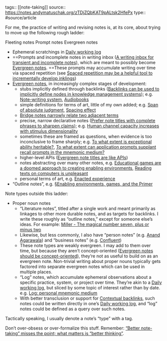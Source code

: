 tags:: [[note-taking]]
source:: https://notes.andymatuschak.org/zTDjZQbKAT9pALtsk2HfePx
type:: #source/article

For me, the practice of writing and revising notes is, at its core, about trying to move up the following rough ladder:

Fleeting notes
Prompt notes
Evergreen notes

- Ephemeral scratchings in [Daily working log](https://notes.andymatuschak.org/zXRs9fj5BuX5FmrQzPxqWUs)
- ==Prompts and incomplete notes in writing inbox ([A writing inbox for transient and incomplete notes](https://notes.andymatuschak.org/zUP4GuzPF33dWkZPiu9N6V5)), which are meant to possibly become [Evergreen notes](https://notes.andymatuschak.org/z5E5QawiXCMbtNtupvxeoEX). ==These prompts may accumulate writing over time via spaced repetition (see [Spaced repetition may be a helpful tool to incrementally develop inklings](https://notes.andymatuschak.org/zSK4LyrCbG9zDrdCWmcovUW))
- [Evergreen notes](https://notes.andymatuschak.org/z5E5QawiXCMbtNtupvxeoEX), in increasingly complex stages of development:
	- stubs implicitly defined through backlinks ([Backlinks can be used to implicitly define nodes in knowledge management systems](https://notes.andymatuschak.org/zL9q21MA7ygsKVfvn6FwBMq)); e.g. [Note-writing system](https://notes.andymatuschak.org/zGKtrhpZ3hS8bw8UGL8hMTP), [Audiobooks](https://notes.andymatuschak.org/zG91aqpyGEiy8McMHAW7juq)
	- simple definitions for terms of art, little of my own added; e.g. [Span of absolute judgment](https://notes.andymatuschak.org/zMQK1sFXWbVMbSQAsjSTUvm), [Spacing effect](https://notes.andymatuschak.org/z4KScVkQCD2XmVwvSDUbZtn)
	- [Bridge notes narrowly relate two adjacent terms](https://notes.andymatuschak.org/zRxv4aMPUXowy5bPAiKPJEy)
	- precise, narrow declarative notes ([Prefer note titles with complete phrases to sharpen claims](https://notes.andymatuschak.org/zLhoRUyjKU665EY16u4XXJy)); e.g. [Human channel capacity increases with stimulus dimensionality](https://notes.andymatuschak.org/z86ZRZ5s5ykUzGD8v8d33ro)
	- sometimes these are framed as questions, when evidence is too inconclusive to frame sharply; e.g. [To what extent is exceptional ability heritable?](https://notes.andymatuschak.org/z3CX38AdFzNGcujEwctVj5X), [To what extent can application prompts supplant recall prompts in the mnemonic medium?](https://notes.andymatuschak.org/zMPNEnSC5ihp5MNMdxNJNdJ)
	- higher-level APIs ([Evergreen note titles are like APIs](https://notes.andymatuschak.org/zDh1yhNFQNxDEre12B4zd8k))
	- notes abstracting over many other notes, e.g. [Educational games are a doomed approach to creating enabling environments](https://notes.andymatuschak.org/zUVBJdPc4kBud5fsLmPFpbw), [Reading texts on computers is unpleasant](https://notes.andymatuschak.org/z2bSwDuxY2Jbv1ntLKB3SL1)
	- personal terms of art, e.g. [Enacted experience](https://notes.andymatuschak.org/z92TGMiBsnraf5KXxSTNkBJ)
- “Outline notes”, e.g. [§Enabling environments, games, and the Primer](https://notes.andymatuschak.org/zGSGS1UHDogPKtvZB5hdT2A)

Note types outside this ladder:

- Proper noun notes
	- “Literature notes”, titled after a single work and meant primarily as linkages to other more durable notes, and as targets for backlinks. I write these roughly as “outline notes,” except for someone else’s ideas. For example: [Miller - The magical number seven, plus or minus two](https://notes.andymatuschak.org/zNCrrN6aGXeuiVXgnoiT7ND)
	- Likewise, but less commonly, I also have “person notes” (e.g. [Anand Agarawala](https://notes.andymatuschak.org/zLXY8Ru3EzeKyjhqoYgCJD7)) and “business notes” (e.g. [Confluent](https://notes.andymatuschak.org/zQ2vjssuHu3869yDHpTmYbm))
	- These note types are weakly evergreen. I may add to them over time, but because they aren’t concept-oriented ([Evergreen notes should be concept-oriented](https://notes.andymatuschak.org/z2hQEhqWkdRLL9JUwfawZZx)), they’re not as useful to build on as an evergreen note. Non-trivial writing about proper nouns typically gets factored into separate evergreen notes which can be used in multiple places.
	- “Log” notes, which accumulate ephemeral observations about a specific practice, system, or project over time. They’re akin to a [Daily working log](https://notes.andymatuschak.org/zXRs9fj5BuX5FmrQzPxqWUs), but sliced by some topic of interest rather than by date. e.g. [Log: personal mnemonic medium](https://notes.andymatuschak.org/Log%3A_personal_mnemonic_medium)
	- With better transclusion or support for [Contextual backlinks](https://notes.andymatuschak.org/zQtMfVrh8x4paaZv7MTp1Em), such notes could be written directly in one’s [Daily working log](https://notes.andymatuschak.org/zXRs9fj5BuX5FmrQzPxqWUs), and “log” notes could be defined as a query over such notes.

Tactically speaking, I usually denote a note’s “type” with a tag.

Don’t over-obsess or over-formalize this stuff. Remember: [“Better note-taking” misses the point; what matters is “better thinking”](https://notes.andymatuschak.org/zAf4oNSV9qB38ncSvYEZGAb).
